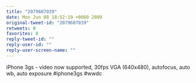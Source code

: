 ```yaml
---
title: "2079607039"
date: Mon Jun 08 18:52:19 +0000 2009
original-tweet-id: "2079607039"
retweets: 0
favorites: 0
reply-tweet-id: ""
reply-user-id: ""
reply-user-screen-name: ""
---
```

iPhone 3gs - video now supported, 30fps VGA (640x480), autofocus, auto wb, auto exposure #iphone3gs #wwdc
